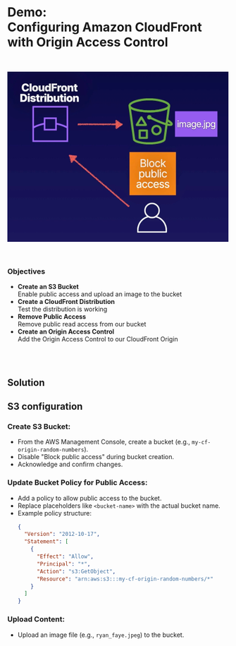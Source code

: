 # Demo:<br>Configuring Amazon CloudFront with Origin Access Control

<br>

![](../img/demo/7.12.CloudFront-OriginAccessControl.png)

<br>

### Objectives
- **Create an S3 Bucket**<br>Enable public access and upload an image to the bucket
- **Create a CloudFront Distribution**<br>Test the distribution is working
- **Remove Public Access**<br>Remove public read access from our bucket
- **Create an Origin Access Control**<br>Add the Origin Access Control to our CloudFront Origin

<br><br>

## Solution
## S3 configuration
### **Create S3 Bucket**:
   - From the AWS Management Console, create a bucket (e.g., `my-cf-origin-random-numbers`).
   - Disable "Block public access" during bucket creation.
   - Acknowledge and confirm changes.

### **Update Bucket Policy for Public Access**:
   - Add a policy to allow public access to the bucket.
   - Replace placeholders like `<bucket-name>` with the actual bucket name.
   - Example policy structure:
     ```json
     {
       "Version": "2012-10-17",
       "Statement": [
         {
           "Effect": "Allow",
           "Principal": "*",
           "Action": "s3:GetObject",
           "Resource": "arn:aws:s3:::my-cf-origin-random-numbers/*"
         }
       ]
     }
     ```

### **Upload Content**:
   - Upload an image file (e.g., `ryan_faye.jpeg`) to the bucket.
